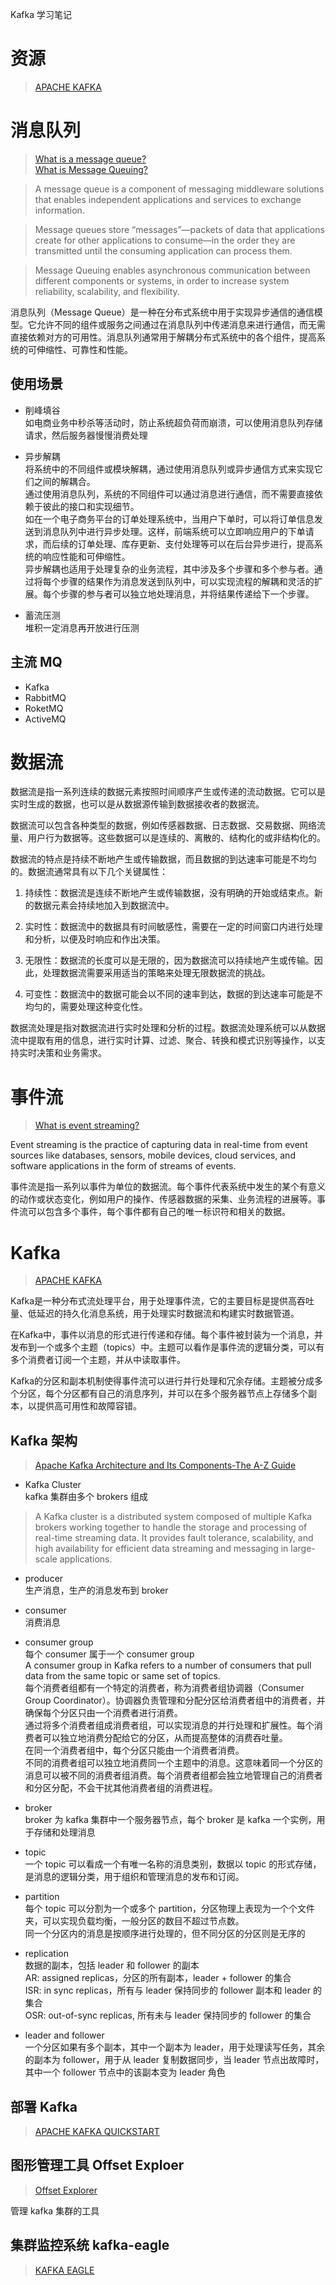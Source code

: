 Kafka 学习笔记  
    
# 资源  
> [APACHE KAFKA](https://kafka.apache.org/)  
    
    
# 消息队列  
> [What is a message queue?](https://www.ibm.com/topics/message-queues)  
> [What is Message Queuing?](https://www.cloudamqp.com/blog/what-is-message-queuing.html)  
    
    
> A message queue is a component of messaging middleware solutions that enables independent applications and services to exchange information.  
    
> Message queues store “messages”—packets of data that applications create for other applications to consume—in the order they are transmitted until the consuming application can process them.  
    
> Message Queuing enables asynchronous communication between different components or systems, in order to increase system reliability, scalability, and flexibility.  
    
  
消息队列（Message Queue）是一种在分布式系统中用于实现异步通信的通信模型。它允许不同的组件或服务之间通过在消息队列中传递消息来进行通信，而无需直接依赖对方的可用性。消息队列通常用于解耦分布式系统中的各个组件，提高系统的可伸缩性、可靠性和性能。  
  
## 使用场景  
- 削峰填谷  
如电商业务中秒杀等活动时，防止系统超负荷而崩溃，可以使用消息队列存储请求，然后服务器慢慢消费处理  
    
- 异步解耦  
将系统中的不同组件或模块解耦，通过使用消息队列或异步通信方式来实现它们之间的解耦合。  
通过使用消息队列，系统的不同组件可以通过消息进行通信，而不需要直接依赖于彼此的接口和实现细节。  
如在一个电子商务平台的订单处理系统中，当用户下单时，可以将订单信息发送到消息队列中进行异步处理。这样，前端系统可以立即响应用户的下单请求，而后续的订单处理、库存更新、支付处理等可以在后台异步进行，提高系统的响应性能和可伸缩性。  
异步解耦也适用于处理复杂的业务流程，其中涉及多个步骤和多个参与者。通过将每个步骤的结果作为消息发送到队列中，可以实现流程的解耦和灵活的扩展。每个步骤的参与者可以独立地处理消息，并将结果传递给下一个步骤。  
    
- 蓄流压测  
堆积一定消息再开放进行压测  
    
## 主流 MQ  
- Kafka  
- RabbitMQ  
- RoketMQ  
- ActiveMQ  
    
# 数据流  
数据流是指一系列连续的数据元素按照时间顺序产生或传递的流动数据。它可以是实时生成的数据，也可以是从数据源传输到数据接收者的数据流。  
    
数据流可以包含各种类型的数据，例如传感器数据、日志数据、交易数据、网络流量、用户行为数据等。这些数据可以是连续的、离散的、结构化的或非结构化的。  
    
数据流的特点是持续不断地产生或传输数据，而且数据的到达速率可能是不均匀的。数据流通常具有以下几个关键属性：  
    
1. 持续性：数据流是连续不断地产生或传输数据，没有明确的开始或结束点。新的数据元素会持续地加入到数据流中。  
    
2. 实时性：数据流中的数据具有时间敏感性，需要在一定的时间窗口内进行处理和分析，以便及时响应和作出决策。  
    
3. 无限性：数据流的长度可以是无限的，因为数据流可以持续地产生或传输。因此，处理数据流需要采用适当的策略来处理无限数据流的挑战。  
    
4. 可变性：数据流中的数据可能会以不同的速率到达，数据的到达速率可能是不均匀的，需要处理这种变化性。  
    
数据流处理是指对数据流进行实时处理和分析的过程。数据流处理系统可以从数据流中提取有用的信息，进行实时计算、过滤、聚合、转换和模式识别等操作，以支持实时决策和业务需求。  
    
# 事件流  
> [What is event streaming?](https://kafka.apache.org/intro)  
    
Event streaming is the practice of capturing data in real-time from event sources like databases, sensors, mobile devices, cloud services, and software applications in the form of streams of events.  
    
事件流是指一系列以事件为单位的数据流。每个事件代表系统中发生的某个有意义的动作或状态变化，例如用户的操作、传感器数据的采集、业务流程的进展等。事件流可以包含多个事件，每个事件都有自己的唯一标识符和相关的数据。  
    
# Kafka  
> [APACHE KAFKA](https://kafka.apache.org/)  
    
Kafka是一种分布式流处理平台，用于处理事件流，它的主要目标是提供高吞吐量、低延迟的持久化消息系统，用于处理实时数据流和构建实时数据管道。  
    
在Kafka中，事件以消息的形式进行传递和存储。每个事件被封装为一个消息，并发布到一个或多个主题（topics）中。主题可以看作是事件流的逻辑分类，可以有多个消费者订阅一个主题，并从中读取事件。  
    
Kafka的分区和副本机制使得事件流可以进行并行处理和冗余存储。主题被分成多个分区，每个分区都有自己的消息序列，并可以在多个服务器节点上存储多个副本，以提供高可用性和故障容错。  
    
## Kafka 架构  
> [Apache Kafka Architecture and Its Components-The A-Z Guide](https://www.projectpro.io/article/apache-kafka-architecture-/442)  
    
- Kafka Cluster  
kafka 集群由多个 brokers 组成  
> A Kafka cluster is a distributed system composed of multiple Kafka brokers working together to handle the storage and processing of real-time streaming data. It provides fault tolerance, scalability, and high availability for efficient data streaming and messaging in large-scale applications.  
    
- producer  
生产消息，生产的消息发布到 broker  
    
- consumer  
消费消息  
    
- consumer group  
每个 consumer 属于一个 consumer group  
A consumer group in Kafka refers to a number of consumers that pull data from the same topic or same set of topics.  
每个消费者组都有一个特定的消费者，称为消费者组协调器（Consumer Group Coordinator）。协调器负责管理和分配分区给消费者组中的消费者，并确保每个分区只由一个消费者进行消费。  
通过将多个消费者组成消费者组，可以实现消息的并行处理和扩展性。每个消费者可以独立地消费分配给它的分区，从而提高整体的消费吞吐量。  
在同一个消费者组中，每个分区只能由一个消费者消费。  
不同的消费者组可以独立地消费同一个主题中的消息。这意味着同一个分区的消息可以被不同的消费者组消费。每个消费者组都会独立地管理自己的消费者和分区分配，不会干扰其他消费者组的消费进程。  
    
- broker  
broker 为 kafka 集群中一个服务器节点，每个 broker 是 kafka 一个实例，用于存储和处理消息  
    
- topic  
一个 topic 可以看成一个有唯一名称的消息类别，数据以 topic 的形式存储，是消息的逻辑分类，用于组织和管理消息的发布和订阅。  
    
- partition  
每个 topic 可以分割为一个或多个 partition，分区物理上表现为一个个文件夹，可以实现负载均衡，一般分区的数目不超过节点数。  
同一个分区内的消息是按顺序进行处理的，但不同分区的分区则是无序的  
    
- replication  
数据的副本，包括 leader 和 follower 的副本  
AR: assigned replicas，分区的所有副本，leader + follower 的集合  
ISR: in sync replicas，所有与 leader 保持同步的 follower 副本和 leader 的集合  
OSR: out-of-sync replicas, 所有未与 leader 保持同步的 follower 的集合  
    
- leader and follower  
一个分区如果有多个副本，其中一个副本为 leader，用于处理读写任务，其余的副本为 follower，用于从 leader 复制数据同步，当 leader 节点出故障时，其中一个 follower 节点中的该副本变为 leader 角色  
    
## 部署 Kafka  
> [APACHE KAFKA QUICKSTART](https://kafka.apache.org/quickstart)  
    
## 图形管理工具 Offset Exploer  
> [Offset Explorer](https://www.kafkatool.com/)  
    
管理 kafka 集群的工具  
    
## 集群监控系统 kafka-eagle  
> [KAFKA EAGLE](http://www.kafka-eagle.org/)  
